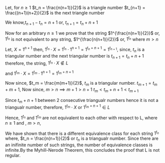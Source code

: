 Let, for $n\geq 1$
$t_n = \frac{n(n+1)}{2}$ is a triangle number
$t_{n+1} = \frac{(n+1)(n+2)}{2}$ is the next triangle number

We know,$t_{n+1} - t_n = n+1$ or, $t_{n+1} = t_n + n + 1$ 

Now for an arbitrary $n\geq 1$ we prove that the string $1^{\frac{n(n+1)}{2}}$ or, $1^{t_n}$ is not equivalent to any string, $1^{\frac{n(n+1)}{2}}$ or, $1^{t_n}$ where $m>n$

Let, $X = 1^{n+1}$
then, $1^{t_n} \cdot X = 1^{t_n} \cdot 1^{n+1} = 1^{t_n+n+1} = 1^{t_{n+1}}$, since, $t_n$ is a triangular number and the next triangular number is $t_{n+1} = t_n + n+1$ therefore, the string, $1^{t_n} \cdot X \notin L$

and $1^{t_m} \cdot X = 1^{t_m} \cdot 1^{n+1} = 1^{t_m+n+1}$

Now since, $t_m = \frac{m(m+1)}{2}$,  $t_m$ is a triangular number.
$t_{m+1} = t_m + m + 1$, Now since, $m>n \implies m+1 > n+1$
$t_m < t_m+n+1 < t_{m+1}$

Since $t_m+n+1$ between 2 consecutive triangualr numbers hence it is not a triangualr number, therefore, $1^{t_m} \cdot X$ or $1^{t_m+n+1} \in L$

Hence, $1^{t_n}$ and $1^{t_m}$ are not equivalent to each other with respect to L, where $n\geq 1$ and , $m>n$,

We have shown that there is a different equivalence class for each string $1^{t_n}$ where, $t_n = \frac{n(n+1)}{2}$ or $t_n$ is a triangualr number.
Since there are an inifinite number of such strings, the number of equivalence classes is infinite.By the Myhill-Nerode Theorem, this concludes the proof that L is not regular.